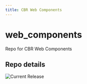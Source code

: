 ```yaml
---
title: CBR Web Components
---
```


# web_components
Repo for CBR Web Components


## Repo details

![Current Release](https://img.shields.io/badge/release-v0.4.1-blue)

